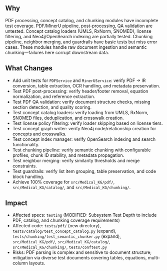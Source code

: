 ## Why

PDF processing, concept catalog, and chunking modules have incomplete test coverage. PDF/MinerU pipeline, post-processing, QA validation are untested. Concept catalog loaders (UMLS, RxNorm, SNOMED), license filtering, and Neo4j/OpenSearch indexing are partially tested. Chunking pipeline, neighbor merging, and guardrails have basic tests but miss error cases. These modules handle raw document ingestion and semantic chunking—failures here corrupt downstream data.

## What Changes

- Add unit tests for `PDFService` and `MinerUService`: verify PDF → IR conversion, table extraction, OCR handling, and metadata preservation.
- Test PDF post-processing: verify header/footer removal, equation normalization, and reference extraction.
- Test PDF QA validation: verify document structure checks, missing section detection, and quality scoring.
- Test concept catalog loaders: verify loading from UMLS, RxNorm, SNOMED files, deduplication, and crosswalk creation.
- Test license policy filtering: verify loader skipping based on license tiers.
- Test concept graph writer: verify Neo4j node/relationship creation for concepts and crosswalks.
- Test concept index manager: verify OpenSearch indexing and search functionality.
- Test chunking pipeline: verify semantic chunking with configurable profiles, chunk ID stability, and metadata propagation.
- Test neighbor merging: verify similarity thresholds and merge constraints.
- Test guardrails: verify list item grouping, table preservation, and code block handling.
- Achieve 100% coverage for `src/Medical_KG/pdf/`, `src/Medical_KG/catalog/`, and `src/Medical_KG/chunking/`.

## Impact

- Affected specs: `testing` (MODIFIED: Subsystem Test Depth to include PDF, catalog, and chunking coverage requirements)
- Affected code: `tests/pdf/` (new directory), `tests/catalog/test_concept_catalog.py` (expand), `tests/chunking/test_semantic_chunker.py` (expand), `src/Medical_KG/pdf/`, `src/Medical_KG/catalog/`, `src/Medical_KG/chunking/`, `tests/conftest.py`
- Risks: PDF parsing is complex and sensitive to document structure; mitigation via diverse test documents covering tables, equations, multi-column layouts.
